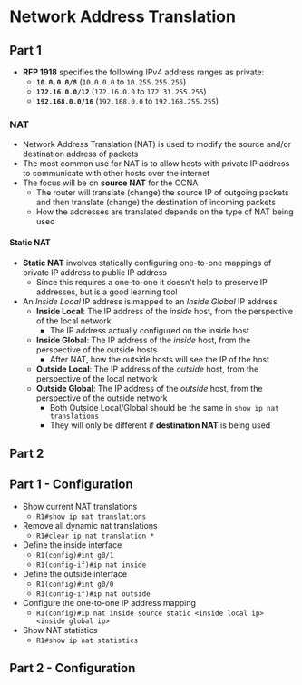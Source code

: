 # Network Address Translation

## Part 1

- **RFP 1918** specifies the following IPv4 address ranges as private:
  - **`10.0.0.0/8`** (`10.0.0.0` to `10.255.255.255`)
  - **`172.16.0.0/12`** (`172.16.0.0` to `172.31.255.255`)
  - **`192.168.0.0/16`** (`192.168.0.0` to `192.168.255.255`)

### NAT

- Network Address Translation (NAT) is used to modify the source and/or destination address of packets
- The most common use for NAT is to allow hosts with private IP address to communicate with other hosts over the internet
- The focus will be on **source NAT** for the CCNA
  - The router will translate (change) the source IP of outgoing packets and then translate (change) the destination of incoming packets
  - How the addresses are translated depends on the type of NAT being used

#### Static NAT

- **Static NAT** involves statically configuring one-to-one mappings of private IP address to public IP address
  - Since this requires a one-to-one it doesn't help to preserve IP addresses, but is a good learning tool
- An *Inside Local* IP address is mapped to an *Inside Global* IP address
  - **Inside Local**: The IP address of the *inside* host, from the perspective of the local network
    - The IP address actually configured on the inside host
  - **Inside Global**: The IP address of the *inside* host, from the perspective of the outside hosts
    - After NAT, how the outside hosts will see the IP of the host
  - **Outside Local**: The IP address of the *outside* host, from the perspective of the local network
  - **Outside Global**: The IP address of the *outside* host, from the perspective of the outside network
    - Both Outside Local/Global should be the same in `show ip nat translations`
    - They will only be different if **destination NAT** is being used

## Part 2

## Part 1 - Configuration

- Show current NAT translations
  - `R1#show ip nat translations`
- Remove all dynamic nat translations
  - `R1#clear ip nat translation *`
- Define the inside interface
  - `R1(config)#int g0/1`
  - `R1(config-if)#ip nat inside`
- Define the outside interface
  - `R1(config)#int g0/0`
  - `R1(config-if)#ip nat outside`
- Configure the one-to-one IP address mapping
  - `R1(config)#ip nat inside source static <inside local ip> <inside global ip>`
- Show NAT statistics
  - `R1#show ip nat statistics`

## Part 2 - Configuration
